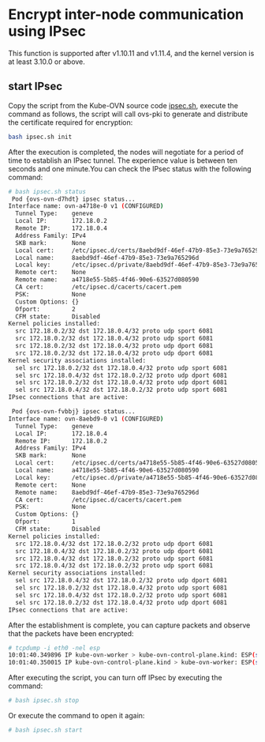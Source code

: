 # Encrypt inter-node communication using IPsec

This function is supported after v1.10.11 and v1.11.4, and the kernel version is at least 3.10.0 or above.

## start IPsec

Copy the script from the Kube-OVN source code [ipsec.sh](https://raw.githubusercontent.com/kubeovn/kube-ovn/master/dist/images/ipsec.sh), execute the command as follows, the script will call ovs-pki to generate and distribute the certificate required for encryption:

```bash
bash ipsec.sh init
```

After the execution is completed, the nodes will negotiate for a period of time to establish an IPsec tunnel. The experience value is between ten seconds and one minute.You can check the IPsec status with the following command:

```bash
# bash ipsec.sh status
 Pod {ovs-ovn-d7hdt} ipsec status...
Interface name: ovn-a4718e-0 v1 (CONFIGURED)
  Tunnel Type:    geneve
  Local IP:       172.18.0.2
  Remote IP:      172.18.0.4
  Address Family: IPv4
  SKB mark:       None
  Local cert:     /etc/ipsec.d/certs/8aebd9df-46ef-47b9-85e3-73e9a765296d-cert.pem
  Local name:     8aebd9df-46ef-47b9-85e3-73e9a765296d
  Local key:      /etc/ipsec.d/private/8aebd9df-46ef-47b9-85e3-73e9a765296d-privkey.pem
  Remote cert:    None
  Remote name:    a4718e55-5b85-4f46-90e6-63527d080590
  CA cert:        /etc/ipsec.d/cacerts/cacert.pem
  PSK:            None
  Custom Options: {}
  Ofport:         2
  CFM state:      Disabled
Kernel policies installed:
  src 172.18.0.2/32 dst 172.18.0.4/32 proto udp sport 6081
  src 172.18.0.2/32 dst 172.18.0.4/32 proto udp sport 6081
  src 172.18.0.2/32 dst 172.18.0.4/32 proto udp dport 6081
  src 172.18.0.2/32 dst 172.18.0.4/32 proto udp dport 6081
Kernel security associations installed:
  sel src 172.18.0.2/32 dst 172.18.0.4/32 proto udp sport 6081
  sel src 172.18.0.4/32 dst 172.18.0.2/32 proto udp dport 6081
  sel src 172.18.0.2/32 dst 172.18.0.4/32 proto udp dport 6081
  sel src 172.18.0.4/32 dst 172.18.0.2/32 proto udp sport 6081
IPsec connections that are active:

 Pod {ovs-ovn-fvbbj} ipsec status...
Interface name: ovn-8aebd9-0 v1 (CONFIGURED)
  Tunnel Type:    geneve
  Local IP:       172.18.0.4
  Remote IP:      172.18.0.2
  Address Family: IPv4
  SKB mark:       None
  Local cert:     /etc/ipsec.d/certs/a4718e55-5b85-4f46-90e6-63527d080590-cert.pem
  Local name:     a4718e55-5b85-4f46-90e6-63527d080590
  Local key:      /etc/ipsec.d/private/a4718e55-5b85-4f46-90e6-63527d080590-privkey.pem
  Remote cert:    None
  Remote name:    8aebd9df-46ef-47b9-85e3-73e9a765296d
  CA cert:        /etc/ipsec.d/cacerts/cacert.pem
  PSK:            None
  Custom Options: {}
  Ofport:         1
  CFM state:      Disabled
Kernel policies installed:
  src 172.18.0.4/32 dst 172.18.0.2/32 proto udp dport 6081
  src 172.18.0.4/32 dst 172.18.0.2/32 proto udp dport 6081
  src 172.18.0.4/32 dst 172.18.0.2/32 proto udp sport 6081
  src 172.18.0.4/32 dst 172.18.0.2/32 proto udp sport 6081
Kernel security associations installed:
  sel src 172.18.0.4/32 dst 172.18.0.2/32 proto udp dport 6081
  sel src 172.18.0.2/32 dst 172.18.0.4/32 proto udp sport 6081
  sel src 172.18.0.4/32 dst 172.18.0.2/32 proto udp sport 6081
  sel src 172.18.0.2/32 dst 172.18.0.4/32 proto udp dport 6081
IPsec connections that are active:
```

After the establishment is complete, you can capture packets and observe that the packets have been encrypted:

```bash
# tcpdump -i eth0 -nel esp
10:01:40.349896 IP kube-ovn-worker > kube-ovn-control-plane.kind: ESP(spi=0xcc91322a,seq=0x13d0), length 156
10:01:40.350015 IP kube-ovn-control-plane.kind > kube-ovn-worker: ESP(spi=0xc8df4221,seq=0x1d37), length 156
```

After executing the script, you can turn off IPsec by executing the command:

```bash
# bash ipsec.sh stop
```

Or execute the command to open it again:

```bash
# bash ipsec.sh start
```
